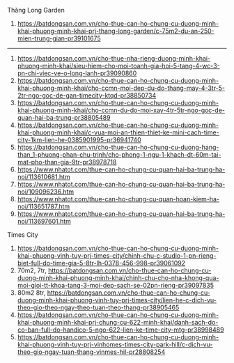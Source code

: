 Thăng Long Garden

1. https://batdongsan.com.vn/cho-thue-can-ho-chung-cu-duong-minh-khai-phuong-minh-khai-prj-thang-long-garden/c-75m2-du-an-250-mien-trung-gian-pr39101675
-----
1. https://batdongsan.com.vn/cho-thue-nha-rieng-duong-minh-khai-phuong-minh-khai/sieu-hiem-cho-moi-toanh-gia-hoi-5-tang-4-wc-3-pn-chi-viec-ve-o-long-lanh-pr39090860
2. https://batdongsan.com.vn/cho-thue-can-ho-chung-cu-duong-minh-khai-phuong-minh-khai/cho-ccmn-moi-dep-du-do-thang-may-4-3tr-5-2tr-ngo-goc-de-gan-timecity-ktqd-pr38850734
3. https://batdongsan.com.vn/cho-thue-can-ho-chung-cu-duong-minh-khai-phuong-minh-khai/cho-ccmn-du-do-moi-xay-4tr-5tr-ngo-goc-de-quan-hai-ba-trung-pr38805489
4. https://batdongsan.com.vn/cho-thue-can-ho-chung-cu-duong-minh-khai-phuong-minh-khai/c-vua-moi-an-thien-thiet-ke-mini-cach-time-city-1km-lien-he-0385901995-pr36941740
5. https://batdongsan.com.vn/cho-thue-can-ho-chung-cu-duong-hang-than_1-phuong-phan-chu-trinh/cho-phong-1-ngu-1-khach-dt-60m-tai-mat-pho-than-gia-9tr-pr38978718
6. https://www.nhatot.com/thue-can-ho-chung-cu-quan-hai-ba-trung-ha-noi/113610681.htm
7. https://www.nhatot.com/thue-can-ho-chung-cu-quan-hai-ba-trung-ha-noi/109096236.htm
8. https://www.nhatot.com/thue-can-ho-chung-cu-quan-hoan-kiem-ha-noi/113651787.htm
9. https://www.nhatot.com/thue-can-ho-chung-cu-quan-hai-ba-trung-ha-noi/113697601.htm

Times City

1. https://batdongsan.com.vn/cho-thue-can-ho-chung-cu-duong-minh-khai-phuong-vinh-tuy-prj-times-city/chinh-chu-c-studio-1-pn-rieng-biet-full-do-time-gia-5-8tr-lh-0378-456-998-pr39061092
2. 70m2, 7tr, https://batdongsan.com.vn/cho-thue-can-ho-chung-cu-duong-minh-khai-phuong-minh-khai/chinh-chu-cho-nha-khong-qua-moi-gioi-tt-khoa-tang-3-moi-dep-sach-se-02pn-rieng-pr39097835
3. 80m2 8tr, https://batdongsan.com.vn/cho-thue-can-ho-chung-cu-duong-minh-khai-phuong-vinh-tuy-prj-times-city/lien-he-c-dich-vu-theo-gio-theo-ngay-theo-tuan-theo-thang-pr38905465
4. https://batdongsan.com.vn/cho-thue-can-ho-chung-cu-duong-minh-khai-phuong-minh-khai-prj-chung-cu-622-minh-khai/danh-sach-do-co-ban-full-do-handico-5-ngo-622-lien-ke-time-city-mtg-pr38998489
5. https://batdongsan.com.vn/cho-thue-can-ho-chung-cu-duong-minh-khai-phuong-vinh-tuy-prj-vinhomes-times-city-park-hill/c-dich-vu-theo-gio-ngay-tuan-thang-vinmes-hil-pr28808254
